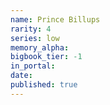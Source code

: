 ```yaml
---
name: Prince Billups
rarity: 4
series: low
memory_alpha:
bigbook_tier: -1
in_portal:
date:
published: true
---
```



